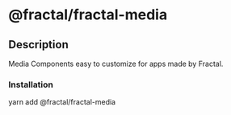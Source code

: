 # @fractal/fractal-media

## Description

Media Components easy to customize for apps made by Fractal.

### Installation

yarn add @fractal/fractal-media
